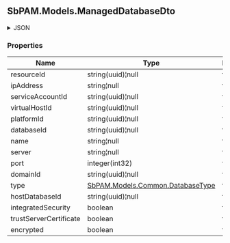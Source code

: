 
<h2 id="tocS_SbPAM.Models.ManagedDatabaseDto">SbPAM.Models.ManagedDatabaseDto</h2>

<a id="schemasbpam.models.manageddatabasedto"></a>
<a id="schema_SbPAM.Models.ManagedDatabaseDto"></a>
<a id="tocSsbpam.models.manageddatabasedto"></a>
<a id="tocssbpam.models.manageddatabasedto"></a>

<details><summary>JSON</summary>


```json
{
  "resourceId": "026d60bb-63a8-407e-bf67-01dcfc6022e6",
  "ipAddress": "string",
  "serviceAccountId": "a814cf67-aaac-43ae-acb4-8d34e82a4b4c",
  "virtualHostId": "bc1c2187-fc2b-47af-80fd-f5832bdcfcd1",
  "platformId": "32a6e381-64f4-4911-86b6-3bf681b64d23",
  "databaseId": "d0f4f849-8ecf-4909-96bf-7953790e45f9",
  "name": "string",
  "server": "string",
  "port": 0,
  "domainId": "8a0b02c3-fdd8-452e-bc6e-ef07a335ec7e",
  "type": "PostgreSQL",
  "hostDatabaseId": "f58f2189-2fc4-4903-8a65-b512f87a8978",
  "integratedSecurity": true,
  "trustServerCertificate": true,
  "encrypted": true
}

```


</details>

### Properties

|Name|Type|Required|Restrictions|Description|
|---|---|---|---|---|
|resourceId|string(uuid)¦null|false|none|none|
|ipAddress|string¦null|false|none|none|
|serviceAccountId|string(uuid)¦null|false|none|none|
|virtualHostId|string(uuid)¦null|false|none|none|
|platformId|string(uuid)¦null|false|none|none|
|databaseId|string(uuid)¦null|false|none|none|
|name|string¦null|false|none|none|
|server|string¦null|false|none|none|
|port|integer(int32)|false|none|none|
|domainId|string(uuid)¦null|false|none|none|
|type|[SbPAM.Models.Common.DatabaseType](../Models/sbpam.models.common.databasetype.md)|false|none|none|
|hostDatabaseId|string(uuid)¦null|false|none|none|
|integratedSecurity|boolean|false|none|none|
|trustServerCertificate|boolean|false|none|none|
|encrypted|boolean|false|none|none|


